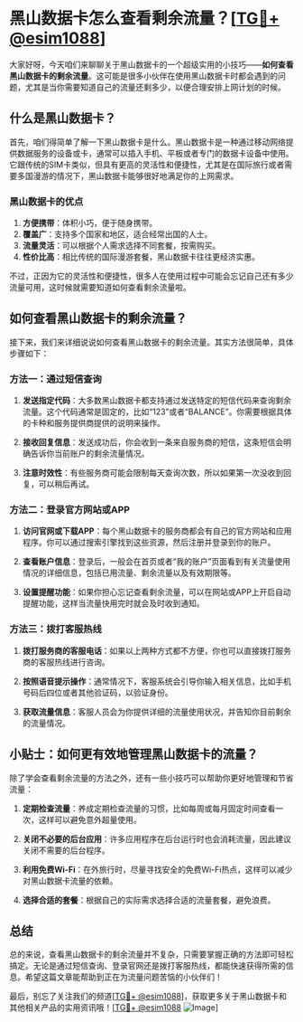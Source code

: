 # 黑山数据卡怎么查看剩余流量？[[TG💪+ @esim1088](https://t.me/s/esim1088)]

大家好呀，今天咱们来聊聊关于黑山数据卡的一个超级实用的小技巧——**如何查看黑山数据卡的剩余流量**。这可能是很多小伙伴在使用黑山数据卡时都会遇到的问题，尤其是当你需要知道自己的流量还剩多少，以便合理安排上网计划的时候。

## 什么是黑山数据卡？

首先，咱们得简单了解一下黑山数据卡是什么。黑山数据卡是一种通过移动网络提供数据服务的设备或卡，通常可以插入手机、平板或者专门的数据卡设备中使用。它跟传统的SIM卡类似，但具有更高的灵活性和便捷性，尤其是在国际旅行或者需要多国漫游的情况下，黑山数据卡能够很好地满足你的上网需求。

### 黑山数据卡的优点

1. **方便携带**：体积小巧，便于随身携带。
2. **覆盖广**：支持多个国家和地区，适合经常出国的人士。
3. **流量灵活**：可以根据个人需求选择不同套餐，按需购买。
4. **性价比高**：相比传统的国际漫游套餐，黑山数据卡往往更经济实惠。

不过，正因为它的灵活性和便捷性，很多人在使用过程中可能会忘记自己还有多少流量可用，这时候就需要知道如何查看剩余流量啦。

## 如何查看黑山数据卡的剩余流量？

接下来，我们来详细说说如何查看黑山数据卡的剩余流量。其实方法很简单，具体步骤如下：

### 方法一：通过短信查询

1. **发送指定代码**：大多数黑山数据卡都支持通过发送特定的短信代码来查询剩余流量。这个代码通常是固定的，比如“123”或者“BALANCE”。你需要根据具体的卡种和服务提供商提供的说明来操作。
   
2. **接收回复信息**：发送成功后，你会收到一条来自服务商的短信，这条短信会明确告诉你当前账户的剩余流量情况。

3. **注意时效性**：有些服务商可能会限制每天查询次数，所以如果第一次没收到回复，可以稍后再试。

### 方法二：登录官方网站或APP

1. **访问官网或下载APP**：每个黑山数据卡的服务商都会有自己的官方网站和应用程序。你可以通过搜索引擎找到这些资源，然后注册并登录到你的账户。

2. **查看账户信息**：登录后，一般会在首页或者“我的账户”页面看到有关流量使用情况的详细信息，包括已用流量、剩余流量以及有效期限等。

3. **设置提醒功能**：如果你担心忘记查看剩余流量，可以在网站或APP上开启自动提醒功能，这样当流量快用完时就会及时收到通知。

### 方法三：拨打客服热线

1. **拨打服务商的客服电话**：如果以上两种方式都不方便，你也可以直接拨打服务商的客服热线进行咨询。

2. **按照语音提示操作**：通常情况下，客服系统会引导你输入相关信息，比如手机号码后四位或者其他验证码，以验证身份。

3. **获取流量信息**：客服人员会为你提供详细的流量使用状况，并告知你目前剩余的流量情况。

## 小贴士：如何更有效地管理黑山数据卡的流量？

除了学会查看剩余流量的方法之外，还有一些小技巧可以帮助你更好地管理和节省流量：

1. **定期检查流量**：养成定期检查流量的习惯，比如每周或每月固定时间查看一次，这样可以避免意外超量使用。

2. **关闭不必要的后台应用**：许多应用程序在后台运行时也会消耗流量，因此建议关闭不需要的后台程序。

3. **利用免费Wi-Fi**：在外旅行时，尽量寻找安全的免费Wi-Fi热点，这样可以减少对黑山数据卡流量的依赖。

4. **选择合适的套餐**：根据自己的实际需求选择合适的流量套餐，避免浪费。

## 总结

总的来说，查看黑山数据卡的剩余流量并不复杂，只需要掌握正确的方法即可轻松搞定。无论是通过短信查询、登录官网还是拨打客服热线，都能快速获得所需的信息。希望这篇文章能帮助到正在为流量问题苦恼的小伙伴们！

最后，别忘了关注我们的频道[[TG💪+ @esim1088](https://t.me/s/esim1088)]，获取更多关于黑山数据卡和其他相关产品的实用资讯哦！[[TG💪+ @esim1088](https://t.me/s/esim1088) ![Image](https://i.postimg.cc/4NQfJmqS/Snipaste-2025-05-13-00-14-12.png)]